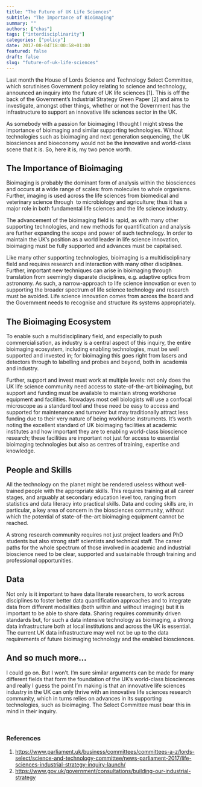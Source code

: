 ```yaml
---
title: "The Future of UK Life Sciences"
subtitle: "The Importance of Bioimaging"
summary: ""
authors: ["chas"]
tags: ["interdisciplinarity"]
categories: ["policy"]
date: 2017-08-04T18:00:58+01:00
featured: false
draft: false
slug: "future-of-uk-life-sciences"
---
```

Last month the House of Lords Science and Technology Select Committee, which scrutinises Government policy relating to science and technology, announced an inquiry into the future of UK life sciences [1]. This is off the back of the Government&#8217;s Industrial Strategy Green Paper [2] and aims to investigate, amongst other things, whether or not the Government has the infrastructure to support an innovative life sciences sector in the UK.

As somebody with a passion for bioimaging I thought I might stress the importance of bioimaging and similar supporting technologies. Without technologies such as bioimaging and next generation sequencing, the UK biosciences and bioeconomy would not be the innovative and world-class scene that it is. So, here it is, my two pence worth.

<!--more-->

## The Importance of Bioimaging

Bioimaging is probably the dominant form of analysis within the biosciences and occurs at a wide range of scales: from molecules to whole organisms. Further, imaging is used across the life sciences from biomedical and veterinary science through  to microbiology and agriculture; thus it has a major role in both fundamental life sciences and the life science industry.

The advancement of the bioimaging field is rapid, as with many other supporting technologies, and new methods for quantification and analysis are further expanding the scope and power of such technology. In order to maintain the UK&#8217;s position as a world leader in life science innovation, bioimaging must be fully supported and advances must be capitalised.

Like many other supporting technologies, bioimaging is a multidisciplinary field and requires research and interaction with many other disciplines. Further, important new techniques can arise in bioimaging through translation from seemingly disparate disciplines, e.g. adaptive optics from astronomy. As such, a narrow-approach to life science innovation or even to supporting the broader spectrum of life science technology and research must be avoided. Life science innovation comes from across the board and the Government needs to recognise and structure its systems appropriately.

## The Bioimaging Ecosystem

To enable such a multidisciplinary field, and especially to push commercialisation, as industry is a central aspect of this inquiry, the entire bioimaging ecosystem, including enabling technologies, must be well supported and invested in; for bioimaging this goes right from lasers and detectors through to labelling and probes and beyond, both in  academia and industry.

Further, support and invest must work at multiple levels: not only does the UK life science community need access to state-of-the-art bioimaging, but support and funding must be available to maintain strong workhorse equipment and facilities. Nowadays most cell biologists will use a confocal microscope as a standard tool and these need be easy to access and supported for maintenance and turnover but may traditionally attract less funding due to their very nature of being workhorse instruments. It&#8217;s worth noting the excellent standard of UK bioimaging facilities at academic institutes and how important they are to enabling world-class bioscience research; these facilities are important not just for access to essential bioimaging technologies but also as centres of training, expertise and knowledge.

## People and Skills

All the technology on the planet might be rendered useless without well-trained people with the appropriate skills. This requires training at all career stages, and arguably at secondary education level too, ranging from statistics and data literacy into practical skills. Data and coding skills are, in particular, a key area of concern in the biosciences community, without which the potential of state-of-the-art bioimaging equipment cannot be reached.

A strong research community requires not just project leaders and PhD students but also strong staff scientists and technical staff. The career paths for the whole spectrum of those involved in academic and industrial bioscience need to be clear, supported and sustainable through training and professional opportunities.

## Data

Not only is it important to have data literate researchers, to work across disciplines to foster better data quantification approaches and to integrate data from different modalities (both within and without imaging) but it is important to be able to share data. Sharing requires community driven standards but, for such a data intensive technology as bioimaging, a strong data infrastructure both at local institutions and across the UK is essential. The current UK data infrastructure may well not be up to the data requirements of future bioimaging technology and the enabled biosciences.

## And so much more&#8230;

I could go on. But I won&#8217;t. I&#8217;m sure similar arguments can be made for many different fields that form the foundation of the UK&#8217;s world-class biosciences and really I guess the point I&#8217;m making is that an innovative life sciences industry in the UK can only thrive with an innovative life sciences research community, which in turns relies on advances in its supporting technologies, such as bioimaging. The Select Committee must bear this in mind in their inquiry.

&nbsp;

### References

  1. <a href="https://www.parliament.uk/business/committees/committees-a-z/lords-select/science-and-technology-committee/news-parliament-2017/life-sciences-industrial-strategy-inquiry-launch/" target="_blank" rel="noopener">https://www.parliament.uk/business/committees/committees-a-z/lords-select/science-and-technology-committee/news-parliament-2017/life-sciences-industrial-strategy-inquiry-launch/</a>
  2. <a href="https://www.gov.uk/government/consultations/building-our-industrial-strategy" target="_blank" rel="noopener">https://www.gov.uk/government/consultations/building-our-industrial-strategy</a>
